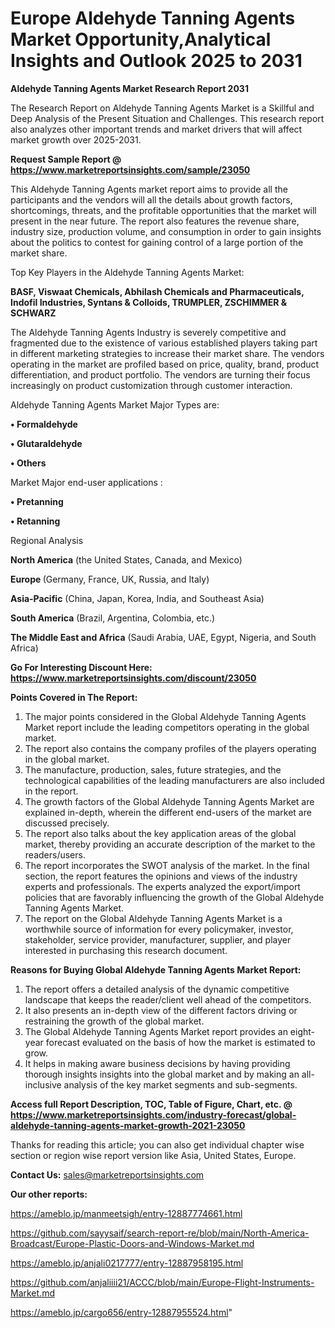 # Europe Aldehyde Tanning Agents Market Opportunity,Analytical Insights and Outlook 2025 to 2031

<strong>Aldehyde Tanning Agents Market Research Report 2031</strong>

The Research Report on Aldehyde Tanning Agents Market is a Skillful and Deep Analysis of the Present Situation and Challenges. This research report also analyzes other important trends and market drivers that will affect market growth over 2025-2031.

<strong>Request Sample Report @ <a href=https://www.marketreportsinsights.com/sample/23050>https://www.marketreportsinsights.com/sample/23050</a></strong>

This Aldehyde Tanning Agents market report aims to provide all the participants and the vendors will all the details about growth factors, shortcomings, threats, and the profitable opportunities that the market will present in the near future. The report also features the revenue share, industry size, production volume, and consumption in order to gain insights about the politics to contest for gaining control of a large portion of the market share.

Top Key Players in the Aldehyde Tanning Agents Market:

<strong>BASF, Viswaat Chemicals, Abhilash Chemicals and Pharmaceuticals, Indofil Industries, Syntans & Colloids, TRUMPLER, ZSCHIMMER & SCHWARZ</strong>

The Aldehyde Tanning Agents Industry is severely competitive and fragmented due to the existence of various established players taking part in different marketing strategies to increase their market share. The vendors operating in the market are profiled based on price, quality, brand, product differentiation, and product portfolio. The vendors are turning their focus increasingly on product customization through customer interaction.

Aldehyde Tanning Agents Market Major Types are:

<strong>• Formaldehyde

• Glutaraldehyde

• Others</strong>

Market Major end-user applications :

<strong>• Pretanning

• Retanning</strong>

Regional Analysis

</u><strong><b>North America</b></strong> (the United States, Canada, and Mexico)

<strong><b>Europe </b></strong>(Germany, France, UK, Russia, and Italy)

<strong><b>Asia-Pacific</b></strong> (China, Japan, Korea, India, and Southeast Asia)

<strong><b>South America</b></strong> (Brazil, Argentina, Colombia, etc.)

<strong><b>The Middle East and Africa</b></strong> (Saudi Arabia, UAE, Egypt, Nigeria, and South Africa)

<strong>Go For Interesting Discount Here: <a href=https://www.marketreportsinsights.com/discount/23050>https://www.marketreportsinsights.com/discount/23050</a></strong>

<strong>Points Covered in The Report:</strong>
<ol>
  <li>The major points considered in the Global Aldehyde Tanning Agents Market report include the leading competitors operating in the global market.</li>
  <li>The report also contains the company profiles of the players operating in the global market.</li>
  <li>The manufacture, production, sales, future strategies, and the technological capabilities of the leading manufacturers are also included in the report.</li>
  <li>The growth factors of the Global Aldehyde Tanning Agents Market are explained in-depth, wherein the different end-users of the market are discussed precisely.</li>
  <li>The report also talks about the key application areas of the global market, thereby providing an accurate description of the market to the readers/users.</li>
  <li>The report incorporates the SWOT analysis of the market. In the final section, the report features the opinions and views of the industry experts and professionals. The experts analyzed the export/import policies that are favorably influencing the growth of the Global Aldehyde Tanning Agents Market.</li>
  <li>The report on the Global Aldehyde Tanning Agents Market is a worthwhile source of information for every policymaker, investor, stakeholder, service provider, manufacturer, supplier, and player interested in purchasing this research document.</li>
</ol>
<strong>Reasons for Buying Global Aldehyde Tanning Agents Market Report:</strong>

<ol>
  <li>The report offers a detailed analysis of the dynamic competitive landscape that keeps the reader/client well ahead of the competitors.</li>
  <li>It also presents an in-depth view of the different factors driving or restraining the growth of the global market.</li>
  <li>The Global Aldehyde Tanning Agents Market report provides an eight-year forecast evaluated on the basis of how the market is estimated to grow.</li>
  <li>It helps in making aware business decisions by having providing thorough insights insights into the global market and by making an all-inclusive analysis of the key market segments and sub-segments.</li>
</ol>
<strong>Access full Report Description, TOC, Table of Figure, Chart, etc. @ <a href=https://www.marketreportsinsights.com/industry-forecast/global-aldehyde-tanning-agents-market-growth-2021-23050>https://www.marketreportsinsights.com/industry-forecast/global-aldehyde-tanning-agents-market-growth-2021-23050</a></strong>


Thanks for reading this article; you can also get individual chapter wise section or region wise report version like Asia, United States, Europe.

<strong>Contact Us:</strong>
sales@marketreportsinsights.com

<strong>Our other reports:</strong>

<a href=https://ameblo.jp/manmeetsigh/entry-12887774661.html>https://ameblo.jp/manmeetsigh/entry-12887774661.html</a>

<a href=https://github.com/sayysaif/search-report-re/blob/main/North-America-Broadcast/Europe-Plastic-Doors-and-Windows-Market.md>https://github.com/sayysaif/search-report-re/blob/main/North-America-Broadcast/Europe-Plastic-Doors-and-Windows-Market.md</a>

<a href=https://ameblo.jp/anjali0217777/entry-12887958195.html>https://ameblo.jp/anjali0217777/entry-12887958195.html</a>

<a href=https://github.com/anjaliiii21/ACCC/blob/main/Europe-Flight-Instruments-Market.md>https://github.com/anjaliiii21/ACCC/blob/main/Europe-Flight-Instruments-Market.md</a>

<a href=https://ameblo.jp/cargo656/entry-12887955524.html>https://ameblo.jp/cargo656/entry-12887955524.html</a>"

